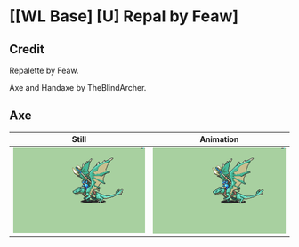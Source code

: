 # [\[WL Base\] \[U\] Repal by Feaw]

## Credit

Repalette by Feaw.

Axe and Handaxe by TheBlindArcher.

## Axe

| Still | Animation |
| :---: | :-------: |
| ![Axe still](./Axe_000.png) | ![Axe animation](./Axe.gif) |
